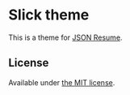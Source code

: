 # Slick theme

This is a theme for [JSON Resume](http://jsonresume.org/).

## License

Available under [the MIT license](http://mths.be/mit).
